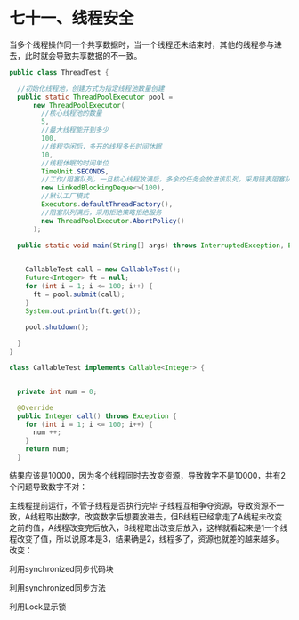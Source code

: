# 七十一、线程安全

当多个线程操作同一个共享数据时，当一个线程还未结束时，其他的线程参与进去，此时就会导致共享数据的不一致。

```java
public class ThreadTest {

  //初始化线程池，创建方式为指定线程池数量创建
  public static ThreadPoolExecutor pool = 
      new ThreadPoolExecutor(
        //核心线程池的数量
        5,
        //最大线程能开到多少
        100,
        //线程空闲后，多开的线程多长时间休眠
        10,
        //线程休眠的时间单位
        TimeUnit.SECONDS,
        //工作/阻塞队列，一旦核心线程放满后，多余的任务会放进该队列，采用链表阻塞队列
        new LinkedBlockingDeque<>(100),
        //默认工厂模式
        Executors.defaultThreadFactory(),
        //阻塞队列满后，采用拒绝策略拒绝服务
        new ThreadPoolExecutor.AbortPolicy()
      );

  public static void main(String[] args) throws InterruptedException, ExecutionException {
    

    CallableTest call = new CallableTest();
    Future<Integer> ft = null;
    for (int i = 1; i <= 100; i++) {
      ft = pool.submit(call);
    }
    System.out.println(ft.get());
    
    pool.shutdown();

  }
}

class CallableTest implements Callable<Integer> {


  private int num = 0;

  @Override
  public Integer call() throws Exception {
    for (int i = 1; i <= 100; i++) {
      num ++;
    }
    return num;
  }
```

结果应该是10000，因为多个线程同时去改变资源，导致数字不是10000，共有2个问题导致数字不对：

主线程提前运行，不管子线程是否执行完毕
子线程互相争夺资源，导致资源不一致，A线程取出数字，改变数字后想要放进去，但B线程已经拿走了A线程未改变之前的值，A线程改变完后放入，B线程取出改变后放入，这样就看起来是1一个线程改变了值，所以说原本是3，结果确是2，线程多了，资源也就差的越来越多。
改变：

利用synchronized同步代码块

利用synchronized同步方法

利用Lock显示锁